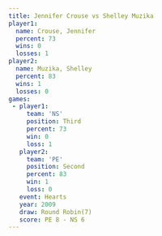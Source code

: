 ```yaml
---
title: Jennifer Crouse vs Shelley Muzika
player1:                
  name: Crouse, Jennifer
  percent: 73           
  wins: 0               
  losses: 1             
player2:                
  name: Muzika, Shelley 
  percent: 83           
  wins: 1               
  losses: 0             
games:
 - player1:         
     team: 'NS'     
     position: Third
     percent: 73    
     win: 0         
     loss: 1        
   player2:          
     team: 'PE'      
     position: Second
     percent: 83     
     win: 1          
     loss: 0         
   event: Hearts       
   year: 2009          
   draw: Round Robin(7)
   score: PE 8 - NS 6  
---
```

